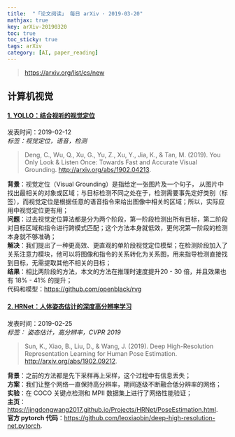 ```yaml
---
title:  "「论文阅读」 每日 arXiv · 2019-03-20"
mathjax: true
key: arXiv-20190320
toc: true
toc_sticky: true
tags: arXiv
category: [AI, paper_reading]
---
```


><https://arxiv.org/list/cs/new>  




## 计算机视觉
#### [1. YOLLO：结合视听的视觉定位](http://cn.arxiv.org/abs/1902.04213)
发表时间：2019-02-12     
*标签：视觉定位，语音，检测*  

<!--more-->

>Deng, C., Wu, Q., Xu, G., Yu, Z., Xu, Y., Jia, K., & Tan, M. (2019). You Only Look & Listen Once: Towards Fast and Accurate Visual Grounding. <http://arxiv.org/abs/1902.04213>.   


**背景**：视觉定位（Visual Grounding）是指给定一张图片及一个句子， 从图片中找出最相关的对象或区域；与目标检测不同之处在于，检测需要事先定好类别（标签），而视觉定位是根据任意的语音指令来给出图像中相关的区域；所以，实际应用中视觉定位更有用；   
**问题**：过去视觉定位算法都是分为两个阶段，第一阶段检测出所有目标，第二阶段对目标区域和指令进行跨模式匹配；这个方法本身就低效，更何况第一阶段的检测本身就不够准确；  
**解决**：我们提出了一种更高效、更直观的单阶段视觉定位模型；在检测阶段加入了关系注意力模块，他可以将图像和指令的关系转化为关系图，用来指导检测直接找到目标，无需提取其他不相关的目标；  
**结果**：相比两阶段的方法，本文的方法在推理时速度提升20 - 30 倍，并且效果也有 18% - 41% 的提升；  
代码和模型：<https://github.com/openblack/rvg>   


#### [2. HRNet：人体姿态估计的深度高分辨率学习](http://cn.arxiv.org/abs/1902.09212)
发表时间：2019-02-25       
*标签： 姿态估计，高分辨率，CVPR 2019*  


>Sun, K., Xiao, B., Liu, D., & Wang, J. (2019). Deep High-Resolution Representation Learning for Human Pose Estimation. <http://arxiv.org/abs/1902.09212>.      


**背景**：之前的方法都是先下采样再上采样，这个过程中有信息丢失；    
**方案**：我们让整个网络一直保持高分辨率，期间逐级不断融合低分辨率的网络；    
**实验**：在 COCO 关键点检测和 MPII 数据集上进行了网络性能验证；   
**主页**：<https://jingdongwang2017.github.io/Projects/HRNet/PoseEstimation.html>.    
**官方 pytorch 代码**：<https://github.com/leoxiaobin/deep-high-resolution-net.pytorch>.    
